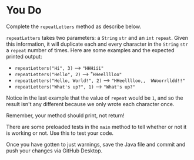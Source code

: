 # You Do

Complete the `repeatLetters` method as describe below.

`repeatLetters` takes two parameters: a `String` `str` and an `int` `repeat`. Given this information, it will duplicate each and every character in the `String` `str` a `repeat` number of times. Here are some examples and the expected printed output:

- `repeatLetters("Hi", 3)` --> `"HHHiii"`
- `repeatLetters("Hello", 2)` --> "`HHeelllloo"`
- `repeatLetters("Hello, World!", 2)` --> `"HHeelllloo,,  WWoorrlldd!!"`
- `repeatLetters("What's up?", 1)` --> `"What's up?"`

Notice in the last example that the value of `repeat` would be `1`, and so the result isn't any different because we only wrote each character once.

Remember, your method should print, not return!

There are some preloaded tests in the `main` method to tell whether or not it is working or not. Use this to test your code.

Once you have gotten to just warnings, save the Java file and commit and push your changes via GitHub Desktop.